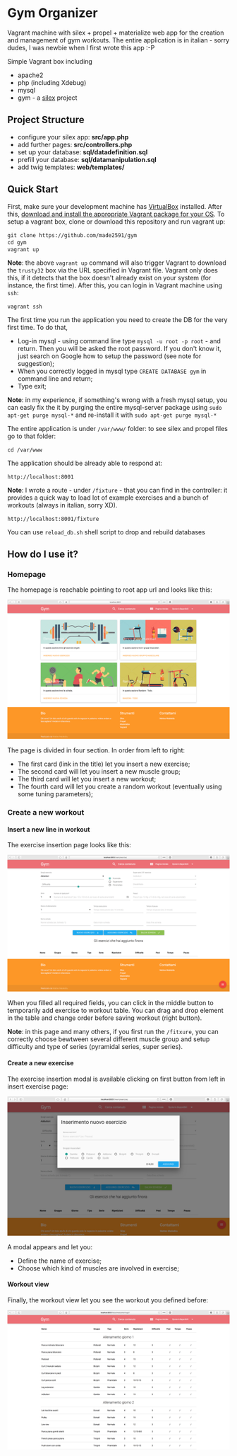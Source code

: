 # Gym Organizer

Vagrant machine with silex + propel + materialize web app for the creation and management of gym workouts. The entire application is in italian - sorry dudes, I was newbie when I first wrote this app :-P

Simple Vagrant box including
* apache2
* php (including Xdebug)
* mysql
* gym - a [silex](http://silex.sensiolabs.org/) project

Project Structure
-------------------
* configure your silex app: **src/app.php**
* add further pages: **src/controllers.php**
* set up your database: **sql/datadefinition.sql**
* prefill your database: **sql/datamanipulation.sql**
* add twig templates: **web/templates/**

## Quick Start

First, make sure your development machine has [VirtualBox](https://www.virtualbox.org/) installed. After this, [download and install the appropriate Vagrant package for your OS](https://www.vagrantup.com/downloads.html). 
To setup a vagrant box, clone or download this repository and run vagrant up:

	git clone https://github.com/made2591/gym
	cd gym
    vagrant up

__Note__: the above `vagrant up` command will also trigger Vagrant to download the `trusty32` box via the URL specified in Vagrant file. Vagrant only does this, if it detects that the box doesn't already exist on your system (for instance, the first time). After this, you can login in Vagrant machine using `ssh`:

	vagrant ssh

The first time you run the application you need to create the DB for the very first time. To do that,

- Log-in mysql - using command line type `mysql -u root -p root` - and return. Then you will be asked the root password. If you don't know it, just search on Google how to setup the password (see note for suggestion);
- When you correctly logged in mysql type `CREATE DATABASE gym` in command line and return;
- Type exit;

__Note__: in my experience, if something's wrong with a fresh mysql setup, you can easly fix the it by purging the entire mysql-server package using `sudo apt-get purge mysql-*` and re-install it with `sudo apt-get purge mysql-*`

The entire application is under `/var/www/` folder: to see silex and propel files go to that folder:

	cd /var/www

The application should be already able to respond at:

	http://localhost:8001

__Note__: I wrote a route - under `/fixture` - that you can find in the controller: it provides a quick way to load lot of example exercises and a bunch of workouts (always in italian, sorry XD). 

	http://localhost:8001/fixture

You can use `reload_db.sh` shell script to drop and rebuild databases


## How do I use it?

### Homepage

The homepage is reachable pointing to root app url and looks like this:
<!--![Homepage](https://raw.githubusercontent.com/made2591/gym/master/images/homepage.png?raw=true)-->
![Homepage](./images/homepage.png)

The page is divided in four section. In order from left to right:

- The first card (link in the title) let you insert a new exercise;
- The second card will let you insert a new muscle group;
- The third card will let you insert a new workout;
- The fourth card will let you create a random workout (eventually using some tuning parameters);

### Create a new workout

#### Insert a new line in workout

The exercise insertion page looks like this:
<!--![Insert an exercise](https://raw.githubusercontent.com/made2591/gym/master/images/insert_exercise.png?raw=true)-->
![Insert an exercise](./images/insert_exercise.png)

When you filled all required fields, you can click in the middle button to temporarily add exercise to workout table. You can drag and drop element in the table and change order before saving workout (right button).

__Note__: in this page and many others, if you first run the `/fitxure`, you can correctly choose bewtween several different muscle group and setup difficulty and type of series (pyramidal series, super series).

#### Create a new exercise

The exercise insertion modal is available clicking on first button from left in insert exercise page:
<!--![Insert an exercise](https://raw.githubusercontent.com/made2591/gym/master/images/insert_new.png?raw=true)-->
![Insert an exercise](./images/insert_new.png)

A modal appears and let you:

- Define the name of exercise;
- Choose which kind of muscles are involved in exercise;

#### Workout view

Finally, the workout view let you see the workout you defined before:
<!--![Insert an exercise](https://raw.githubusercontent.com/made2591/gym/master/images/insert_exercise.png?raw=true)-->
![Insert an exercise](./images/schedule_view.png)
